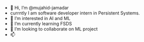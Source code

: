 - 👋 Hi, I’m @mujahid-jamadar
- currntly I am software developer intern in Persistent Systems.
- 👀 I’m interested in AI and ML
- 🌱 I’m currently learning FSDS
- 💞️ I’m looking to collaborate on ML project
- 📫 

<!---
mujahid-jamadar/mujahid-jamadar is a ✨ special ✨ repository because its `README.md` (this file) appears on your GitHub profile.
You can click the Preview link to take a look at your changes.
--->
